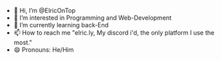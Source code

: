 - 👋 Hi, I’m @ElricOnTop
- 👀 I’m interested in Programming and Web-Development
- 🌱 I’m currently learning back-End
- 📫 How to reach me "elric.ly, My discord i'd, the only platform I use the most."
- 😄 Pronouns: He/Him

<!---
ElricOnTop/ElricOnTop is a ✨ special ✨ repository because its `README.md` (this file) appears on your GitHub profile.
You can click the Preview link to take a look at your changes.
--->
